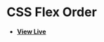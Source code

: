 # CSS Flex Order

- [**View Live**](https://tahmid-sarker.github.io/Modern-HTML-CSS-Notes/06-CSS-Flexbox/04-Flex-Order/)